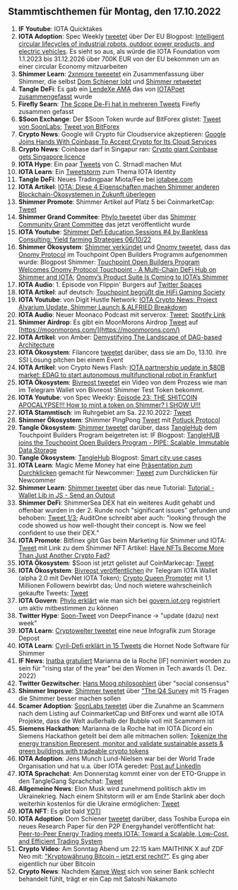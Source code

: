 ## Stammtischthemen für Montag, den 17.10.2022

1. **IF Youtube**: IOTA Quicktakes
2. **IOTA Adoption**: Spec Weekly [tweetet](https://twitter.com/SpecWeekly/status/1579617859130781696?s=20&t=zaGxPf4cD9WaoZnFpt4WAQ) über Der EU Blogpost: [Intelligent circular lifecycles of industrial robots, outdoor power products, and electric vehicles](https://cordis.europa.eu/project/id/101073508). Es sieht so aus, als würde die IOTA Foundation vom 1.1.2023 bis 31.12.2026 über 700K EUR von der EU bekommen um an einer circular Economy mitzuarbeiten
3. **Shimmer Learn**: [2xnmore tweeetet](https://twitter.com/2xnmore/status/1579509600448978944?s=20&t=F_f7J7riimP9Aom6MjxA1Q) ein Zusammenfassung über Shimmer, die selbst [Dom Schiener lobt](https://twitter.com/DomSchiener/status/1579536094601019393?s=20&t=F_f7J7riimP9Aom6MjxA1Q) und [Shimmer retweetet](https://twitter.com/shimmernet/status/1579710534127333377?s=20&t=F_f7J7riimP9Aom6MjxA1Q)
4. **Tangle DeFi**: Es gab ein [LendeXe AMA](https://twitter.com/LendeXeFinance) das von [IOTAPoet zusammengefasst](https://twitter.com/IotaPoet/status/1579540231178813440?s=20&t=F_f7J7riimP9Aom6MjxA1Q) wurde
5. **Firefly Searn**: [The Scope De-Fi hat in mehreren Tweets](https://twitter.com/ScopeDefi/status/1579539808455913472?s=20&t=F_f7J7riimP9Aom6MjxA1Q) Firefly zusammen gefasst
6. **$Soon Exchange**: Der $Soon Token wurde auf BitForex glistet: [Tweet von SoonLabs](https://twitter.com/soon_labs/status/1579774192693948417?s=20&t=F_f7J7riimP9Aom6MjxA1Q); [Tweet von BitForex](https://twitter.com/bitforexcom/status/1579743371547267075?s=20&t=zaGxPf4cD9WaoZnFpt4WAQ)
7. **Crypto News**: Google will Crypto für Cloudservice akzeptieren: [Google Joins Hands With Coinbase To Accept Crypto for Its Cloud Services](https://watcher.guru/news/google-joins-hands-with-coinbase-to-accept-crypto-for-its-cloud-services)
8. **Crypto News**: Coinbase darf in Singapur ran: [Crypto giant Coinbase gets Singapore licence](https://www.msn.com/en-ca/money/topstories/crypto-giant-coinbase-gets-singapore-licence/ar-AA12OANT)
9. **IOTA Hype**: Ein paar [Tweets](https://twitter.com/archimate/status/1579874993944788993?s=20&t=_u0dPMF4jOBIpVeD0dkQmA) von C. Strnadl machen Mut
10. **IOTA Learn**: Ein [Tweetstorm](https://twitter.com/cyrilXBT/status/1579953448887668736?s=20&t=_u0dPMF4jOBIpVeD0dkQmA) zum Thema IOTA Identity
11. **Tangle DeFi**: Neues Tradingpaar Miota/Fee bei [iotabee.com](https://iotabee.com/pool) 
12. **IOTA Artikel**: [IOTA: Diese 4 Eigenschaften machen Shimmer anderen Blockchain-Ökosystemen in Zukunft überlegen](https://www.crypto-news-flash.com/de/vier-eigenschaften-machen-shimmer-anderen-blockchain-oekosystemen-ueberlegen/)
13. **Shimmer Promote**: Shimmer Artikel auf Platz 5 bei CoinmarketCap: [Tweet](https://twitter.com/CoinMarketCap/status/1580060701569302529?s=20&t=Dt8eQYYkbXagtfV_LsF75A)
14. **Shimmer Grand Commitee**: [Phylo tweetet](https://twitter.com/PhyloIota/status/1580107626461134848?s=20&t=Dt8eQYYkbXagtfV_LsF75A) über das [Shimmer Community Grant Committee](https://govern.iota.org/t/shimmer-community-grant-committee/1415) das jetzt veröffentlicht wurde
15. **IOTA Youtube**: [Shimmer Defi Education Sessions #4 by Bankless Consulting: Yield farming Strategies 06/10/22 ](https://www.youtube.com/watch?v=hMfWfB71RdM)
16. **Shimmer Ökosystem**: [Shimmer verkündet](https://twitter.com/shimmernet/status/1580181526196936704?s=20&t=WWy5SYneU9RlA9Uq4xHyow) und [Onomy tweetet](https://twitter.com/OnomyProtocol/status/1580181688285822977?s=20&t=ccfHgh3RfNejMCGek11r4Q), dass das [Onomy Protocol](https://twitter.com/OnomyProtocol) im Touchpoint Open Builders Programm aufgenommen wurde: Blogpost Shimmer: [Touchpoint Open Builders Program Welcomes Onomy Protocol Touchpoint - A Multi-Chain DeFi Hub on Shimmer and IOTA](https://blog.shimmer.network/touchpoint-welcomes-onomy/); [Onomy’s Product Suite Is Coming to IOTA’s Shimmer](https://medium.com/onomy-protocol/onomys-product-suite-is-coming-to-iota-s-shimmer-4060abd4acc6)
17. **IOTA Audio**: 1. Episode von Flippin' Burgers auf [Twitter Spaces](https://twitter.com/OnomyProtocol/status/1580140435921461249?s=20&t=Dt8eQYYkbXagtfV_LsF75A)
18. **IOTA Artikel**: auf deutsch: [Touchpoint begrüßt die HiFi Gaming Society](https://iota-kurs.de/touchpoint-begruesst-die-hifi-gaming-society/)
19. **IOTA Youtube**: von Digit Hustle Network: [IOTA Crypto News: Project Alvarium Update, Shimmer Launch & ALFRIED Breakdown](https://www.youtube.com/watch?v=LF9-Rpn4Jiw)
20. **IOTA Audio**: Neuer Moonaco Podcast mit serverox: [Tweet](https://twitter.com/MoonacoPodcast/status/1580498959709392896?s=20&t=ekcaSn1xLyn89rNYY1SzZA); [Spotify Link](https://open.spotify.com/episode/6zfa4rng8GFBqZC0TqaxcM?si=InmtDX3dTLWXWdmKjLBxPw&nd=1)
21. **Shimmer Airdrop**: Es gibt ein MoonMorons Airdrop [Tweet](https://twitter.com/MoonMorons/status/1579505033372393473?s=20&t=aO0Vm2JBvmNJaNBW1im7Eg) auf [https://moonmorons.com/](https://moonmorons.com/)
22. **IOTA Artikel**: von Amber: [Demystifying The Landscape of DAG-based Architecture](https://medium.com/amber-group/demystifying-the-landscape-of-dag-based-architecture-7699493b2705)
23. **IOTA Ökosystem**: Filancore [tweetet](https://twitter.com/FilancoreGmbH/status/1580493183309729793?s=20&t=ekcaSn1xLyn89rNYY1SzZA) darüber, dass sie am Do, 13.10. ihre SSI Lösung pitchen bei einem Event
24. **IOTA Artikel**: von Crypto News Flash: [IOTA partnership update in $80B market: EDAG to start autonomous multifunctional robot in Frankfurt](https://www.crypto-news-flash.com/iota-partnership-update-in-80b-market-edag-to-start-autonomous-multifunctional-robot-in-frankfurt/)
25. **IOTA Ökosystem**: [Bivreost tweetet](https://twitter.com/bivreost/status/1580526319871623168?s=20&t=ekcaSn1xLyn89rNYY1SzZA) ein Video von dem Prozess wie man im Telegram Wallet von Bivreost Shimmer Test Token bekommt. 
26. **IOTA Youtube**: von Spec Weekly: [Episode 23: THE SHITCOIN APOCALYPSE!!! How to mint a token on Shimmer? I SHOW U!!!](https://www.youtube.com/watch?v=Q7vgeElXdfI)
27. **IOTA Stammtisch**: im Ruhrgebiet am Sa. 22.10.2022: [Tweet](https://twitter.com/IotaPunks_71/status/1580538622205255681?s=20&t=ekcaSn1xLyn89rNYY1SzZA)
28. **Shimmer Ökosystem**: Shimmer PingPong [Tweet](https://twitter.com/shimmernet/status/1580546653572198402?s=20&t=ekcaSn1xLyn89rNYY1SzZA) mit [Potluck Protocol](https://twitter.com/PotluckProtocol)
29. **Tangle Ökosystem**: [Shimmer tweetet](https://twitter.com/shimmernet/status/1580589189141213185?s=20&t=5Dkh9VgTErYK8khJrNsS5g) darüber, dass [TangleHub](https://twitter.com/Tanglehub_eu) dem Touchpoint Builders Program beigetreten ist: IF Blogpost: [TangleHUB joins the Touchpoint Open Builders Program - PIPE: Scalable, Immutable Data Storage](https://blog.shimmer.network/tanglehub-joins-touchpoint/)
30. **Tangle Ökosystem**: [TangleHub](https://twitter.com/Tanglehub_eu) Blogpost: [Smart city use cases](https://tanglehub.eu/smart-city-use-cases/)
31. **IOTA Learn**: Magic Meme Money hat eine [Präsentation zum Durchklicken](https://view.genial.ly/6347e8c327ec53001235d296/interactive-content-your-guide-to-iota-and-shimmer) gemacht für Newcommer: [Tweet](https://twitter.com/Magic_MemeMoney/status/1580804551027761153?s=20&t=-O48vUaJtoKsrDlEuOQR_Q) zum Durchklicken für Newcommer
32. **Shimmer Learn**: [Shimmer tweetet](https://twitter.com/shimmernet/status/1580815686359601152?s=20&t=-O48vUaJtoKsrDlEuOQR_Q) über das neue Tutorial: [Tutorial - Wallet Lib in JS - Send an Output](https://www.youtube.com/watch?v=qri4D-NGhGU)
33. **Shimmer DeFi**: ShimmerSea DEX hat ein weiteres Audit gehabt und offenbar wurden in der 2. Runde noch "significant issues" gefunden und behoben: [Tweet 1/3](https://twitter.com/auditone_team/status/1580817105041035264?s=20&t=-O48vUaJtoKsrDlEuOQR_Q); AuditOne schreibt aber auch: "looking through the code showed us how well-thought their concept is. Now we feel confident to use their DEX."
34. **IOTA Promote**: Bitfinex gibt Gas beim Marketing für Shimmer und IOTA: [Tweet](https://twitter.com/bitfinex/status/1580831068042670080?s=20&t=S-DA_-QRLF-UDwFW_CcLeA) mit Link zu dem Shimmer NFT Artikel: [Have NFTs Become More Than Just Another Crypto Fad?](https://blog.bitfinex.com/education/have-nfts-become-more-than-just-another-crypto-fad/)
35. **IOTA Ökosystem**: $Soon ist jetzt gelistet auf CoinMarkecap: [Tweet](https://coinmarketcap.com/currencies/soonaverse/)
36. **IOTA Ökosytstem**: [Bivreost veröffentlichen](https://twitter.com/bivreost/status/1581011457868959744?s=20&t=mTnSFAyvifF6ndRUWZC_7A) ihr Telegram IOTA Wallet (alpha 2.0 mit DevNet IOTA Token); [Crypto Queen Promoter](https://twitter.com/sofizamolo/status/1580936304145371136?s=20&t=mTnSFAyvifF6ndRUWZC_7A) mit 1,1 Millionen Followern bewirbt das; Und noch wietere wahrscheinlich gekaufte Tweets: [Tweet](https://twitter.com/Pilarsmith/status/1581305590353051649?s=20&t=iD_adeIdtCYK6w2Ft3vPiA)
37. **IOTA Govern**: [Phylo erklärt](https://twitter.com/PhyloIota/status/1581173400290361345?s=20&t=mTnSFAyvifF6ndRUWZC_7A) wie man sich bei [govern.iot.org](https://govern.iota.org/t/read-first-shimmer-governance-guide/1406) registriert um aktiv mitbestimmen zu können 
38. **Twitter Hype**: [Soon-Tweet](https://twitter.com/DeeprFinance/status/1580936560740282368?s=20&t=mTnSFAyvifF6ndRUWZC_7A) von DeeprFinance -> "update (dazu) next week"
39. **IOTA Learn**: [Cryptowelter tweetet](https://twitter.com/cryptowelter/status/1580950048799870976?s=20&t=mTnSFAyvifF6ndRUWZC_7A) eine neue Infografik zum Storage Depost
40. **IOTA Learn**: [Cyril-Defi erklärt in 15 Tweets](https://twitter.com/cyrilXBT/status/1580966727835582464?s=20&t=mTnSFAyvifF6ndRUWZC_7A) die Hornet Node Software für Shimmer
41. **IF News**: [Inatba gratuliert](https://twitter.com/INATBA_org/status/1580234232022323200?s=20&t=mTnSFAyvifF6ndRUWZC_7A) Marianna de la Roche [IF] nominiert worden zu sein für "rising star of the year" bei den Women in Tech awards (1. Dez. 2022)
42. **Twitter Gezwitscher**: [Hans Moog philosophiert](https://twitter.com/hus_qy/status/1581008104476770305?s=20&t=mTnSFAyvifF6ndRUWZC_7A) über "social consensus"
43. **Shimmer Improve**: [Shimmer tweetet](https://twitter.com/shimmernet/status/1581189384577044482?s=20&t=mTnSFAyvifF6ndRUWZC_7A) über ["The Q4 Survey](https://tally.so/r/3q47Jg) mit 15 Fragen die Shimmer besser machen sollen
44. **Scamer Adoption**: [SoonLabs tweetet](https://twitter.com/soon_labs/status/1581493990209204224?s=20&t=iD_adeIdtCYK6w2Ft3vPiA) über die Zunahme an Scammern nach dem Listing auf CoinmarketCap und BitForex und warnt alle IOTA Projekte, dass die Welt außerhalb der Bubble voll mit Scammern ist
45. **Siemens Hackathon**: Marianna de la Roche hat im IOTA Dicord ein Siemens Hackathon geteilt bei dem alle mitmachen sollen: [Tokenize the energy transition
Represent, monitor and validate sustainable assets & green buildings with tradeable crypto tokens](https://ecosystem.siemens.com/techforsustainability/tokenize-the-energy-transition/overview)
46. **IOTA Adoption**: Jens Munch Lund-Nielsen war bei der World Trade Organisation und hat u.a. über IOTA geredet: [Post auf LinkedIn](https://www.linkedin.com/posts/jens-munch-lund-nielsen_great-to-be-back-at-world-trade-organization-activity-6985994250953891840-5d4l/)
47. **IOTA Sprachchat**: Am Donnerstag kommt einer von der ETO-Gruppe in den TangleGang Sprachchat: [Tweet](https://twitter.com/GangTangleTalk/status/1581214427109810177?s=20&t=iXpiucpxxMikdQjjCBqRbg)
48. **Allgemeine News**: Elon Musk wird zunehmend politisch aktiv im Ukrainekrieg. Nach einem Shitstorm will er am Ende Starlink aber doch weiterhin kostenlos für die Ukraine ermöglichen: [Tweet](https://twitter.com/elonmusk/status/1581345747777179651?s=20&t=iD_adeIdtCYK6w2Ft3vPiA)
49. **IOTA NFT**: Es gibt bald [YOTI](https://twitter.com/yoti_nft?s=21&t=D6B6U1LRw2IFb9FroPlQMg)
50. **IOTA Adoption**: Dom Schiener [tweetet](https://twitter.com/DomSchiener/status/1581700712253206528?s=20&t=zkXYWsZ3T2D01M3ur2Cs6w) darüber, dass Toshiba Europa ein neues Research Paper für den P2P Energyhandel veröffentlicht hat: [Peer-to-Peer Energy Trading meets IOTA: Toward a Scalable, Low-Cost, and Efficient Trading System](https://arxiv.org/pdf/2210.06427.pdf)
51. **Crypto Video**: Am Sonntag Abend um 22:15 kam MAITHINK X auf ZDF Neo mit: ["Kryptowährung Bitcoin – jetzt erst recht?"](https://www.zdf.de/show/mai-think-x-die-show/maithink-x-folge-16-100.html). Es ging aber eigentlich nur über Bitcoin
52. **Crypto News**: Nachdem [Kanye West](https://en.wikipedia.org/wiki/Kanye_West) sich von seiner Bank schlecht behandelt fühlt, trägt er ein Cap mit Satoshi Nakamoto

